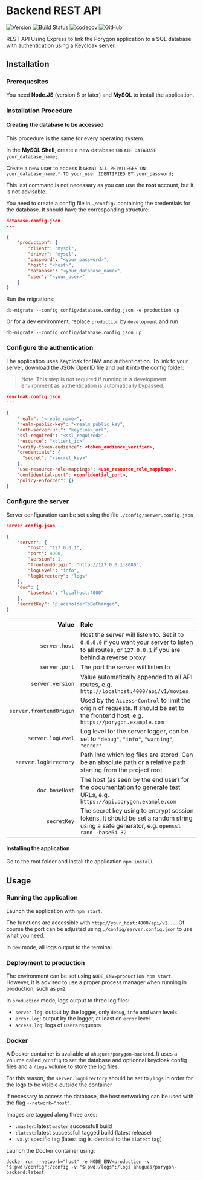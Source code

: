 # Backend REST API #

[![Version](https://img.shields.io/github/package-json/v/ahugues/porygon-backend)](https://github.com/aHugues/porygon-backend)
[![Build Status](https://travis-ci.org/aHugues/porygon-backend.svg?branch=master)](https://travis-ci.org/aHugues/porygon-backend)
[![codecov](https://codecov.io/gh/aHugues/porygon-backend/branch/master/graph/badge.svg)](https://codecov.io/gh/aHugues/porygon-backend)
![GitHub](https://img.shields.io/github/license/ahugues/porygon-backend)

REST API Using Express to link the Porygon application to a SQL database with authentication using 
a Keycloak server.

## Installation ##

### Prerequesites ###

You need **Node.JS** (version 8 or later) and **MySQL** to install the application.


### Installation Procedure ###

#### Creating the database to be accessed ####

This procedure is the same for every operating system.

In the **MySQL Shell**, create a new database `CREATE DATABASE your_database_name;`.

Create a new user to access it `GRANT ALL PRIVILEGES ON your_database_name.* TO your_user IDENTIFIED BY your_password;`

This last command is not necessary as you can use the **root** account, but it is not advisable.

You need to create a config file in `./config/` containing the credentials for the database. It should have the corresponding structure:

```json
database.config.json
---

{
    "production": {
        "client": "mysql",
        "driver": "mysql",
        "password": "<your_password>", 
        "host": "<host>",
        "database": "<your_database_name>",
        "user": "<your_user>"
    }
}
```

Run the migrations: 

```shell
db-migrate --config config/database.config.json -e production up
```

Or for a dev environment, replace `production` by `development` and run 

```shell
db-migrate --config config/database.config.json up
```

### Configure the authentication

The application uses Keycloak for IAM and authentication. To link to your server, 
download the JSON OpenID file and put it into the config folder: 

>Note: This step is not required if running in a development environment as authentication
is automatically bypassed. 

```json
keycloak.config.json
---

{
    "realm": "<realm_name>",
    "realm-public-key": "<realm_public_key",
    "auth-server-url": "keycloak_url",
    "ssl-required": "<ssl_required>",
    "resource": "<client_id>",
    "verify-token-audience": <token_audience_verified>,
    "credentials": {
      "secret": "<secret_key>"
    },
    "use-resource-role-mappings": <use_resource_role_mappings>,
    "confidential-port": <confidential_port>,
    "policy-enforcer": {}
}
```

### Configure the server

Server configuration can be set using the file `./config/server.config.json`

```json
server.config.json

{
    "server": {
        "host": "127.0.0.1",
        "port": 4000,
        "version": 1,
        "frontendOrigin": "http://127.0.0.1:8080",
        "logLevel": "info",
        "logDirectory": "logs"
    },
    "doc": {
        "baseHost": "localhost:4000"
    },
    "secretKey": "placeholderToBeChanged",
}
```

| Value | Role |
| ---: | :--- |
| `server.host` | Host the server will listen to. Set it to `0.0.0.0` if you want your server to listen to all routes, or `127.0.0.1` if you are behind a reverse proxy |
| `server.port` | The port the server will listen to |
| `server.version` | Value automatically appended to all API routes, e.g. `http://localhost:4000/api/v1/movies` |
| `server.frontendOrigin` | Used by the `Access-Control` to limit the origin of requests. It should be set to the frontend host, e.g. `https://porygon.example.com` |
| `server.logLevel` | Log level for the server logger, can be set to `"debug"`, `"info"`, `"warning"`, `"error"` |
| `server.logDirectory` | Path into which log files are stored. Can be an absolute path or a relative path starting from the project root |
| `doc.baseHost` | The host (as seen by the end user) for the documentation to generate test URLs, e.g. `https://api.porygon.example.com` |
| `secretKey` | The secret key using to encrypt session tokens. It should be set a random string using a safe generator, e.g. `openssl rand -base64 32` |



#### Installing the application ####

Go to the root folder and install the application `npm install`

## Usage ##

### Running the application

Launch the application with `npm start`.

The functions are accessible with `http://your_host:4000/api/v1...`. Of course the port can be adjusted using `./config/server.config.json` to use what you need.

In `dev` mode, all logs output to the terminal.

### Deployment to production

The environment can be set using `NODE_ENV=production npm start`. However, it is 
advised to use a proper process manager when running in production, such as `pm2`. 

In `production` mode, logs output to three log files: 
- `server.log`: output by the logger, only `debug`, `info` and `warn` levels
- `error.log`: output by the logger, at least on `error` level
- `access.log`: logs of users requests

### Docker

A Docker container is available at `ahugues/porygon-backend`. It uses a volume called `/config` to 
set the database and optionnal keycloak config files and a `/logs` volume to store the log files. 

For this reason, the `server.logDirectory` should be set to `/logs` in order for the logs to be visible 
outside the container

If necessary to access the database, the host networking can be used with the flag `--network="host"`.

Images are tagged along three axes: 
- `:master`: latest `master` successfull build
- `:latest`: latest successfull tagged build (latest release)
- :`vx.y`: specific tag (latest tag is identical to the `:latest` tag)

Launch the Docker container using:

```shell
docker run --network="host" -e NODE_ENV=production -v "$(pwd)/config":/config -v "$(pwd)/logs":/logs ahugues/porygon-backend:latest
```